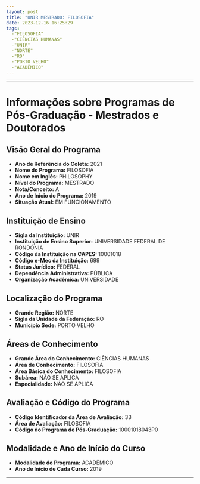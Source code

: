 ```yaml
---
layout: post
title: "UNIR MESTRADO: FILOSOFIA"
date: 2023-12-16 16:25:29
tags:
  -"FILOSOFIA"
  -"CIÊNCIAS HUMANAS"
  -"UNIR"
  -"NORTE"
  -"RO"
  -"PORTO VELHO"
  -"ACADÊMICO"
---
```


---


# Informações sobre Programas de Pós-Graduação - Mestrados e Doutorados

## Visão Geral do Programa
- **Ano de Referência do Coleta:** 2021
- **Nome do Programa:** FILOSOFIA
- **Nome em Inglês:** PHILOSOPHY
- **Nível do Programa:** MESTRADO
- **Nota/Conceito:** A
- **Ano de Início do Programa:** 2019
- **Situação Atual:** EM FUNCIONAMENTO

## Instituição de Ensino
- **Sigla da Instituição:** UNIR
- **Instituição de Ensino Superior:** UNIVERSIDADE FEDERAL DE RONDÔNIA
- **Código da Instituição na CAPES:** 10001018
- **Código e-Mec da Instituição:** 699
- **Status Jurídico:** FEDERAL
- **Dependência Administrativa:** PÚBLICA
- **Organização Acadêmica:** UNIVERSIDADE

## Localização do Programa
- **Grande Região:** NORTE
- **Sigla da Unidade da Federação:** RO
- **Município Sede:** PORTO VELHO

## Áreas de Conhecimento
- **Grande Área do Conhecimento:** CIÊNCIAS HUMANAS
- **Área de Conhecimento:** FILOSOFIA
- **Área Básica do Conhecimento:** FILOSOFIA
- **Subárea:** NÃO SE APLICA
- **Especialidade:** NÃO SE APLICA

## Avaliação e Código do Programa
- **Código Identificador da Área de Avaliação:** 33
- **Área de Avaliação:** FILOSOFIA
- **Código do Programa de Pós-Graduação:** 10001018043P0


## Modalidade e Ano de Início do Curso
- **Modalidade do Programa:** ACADÊMICO
- **Ano de Início de Cada Curso:** 2019

---

